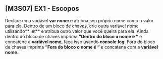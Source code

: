## [M3S07] EX1 - Escopos

Declare uma variável **var nome** e atribua seu próprio nome como o valor para ela. Dentro de um bloco de chaves, crie outra variável nome utilizando** let** e atribua outro valor que você queira para ela. Ainda dentro do bloco de chaves imprima **“Dentro do bloco o nome é “** e concatene a **variável nome**, faça isso usando **console.log**. Fora do bloco de chaves imprima **“Fora do bloco o nome é “** e concatene com a **variável nome**.